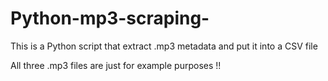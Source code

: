 # Python-mp3-scraping-
This is a Python script that extract .mp3 metadata and put it into a CSV file

All three .mp3 files are just for example purposes !!
